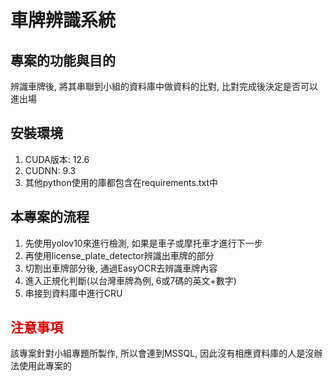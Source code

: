 # 車牌辨識系統

## 專案的功能與目的
辨識車牌後, 將其串聯到小組的資料庫中做資料的比對, 比對完成後決定是否可以進出場

## 安裝環境
1. CUDA版本: 12.6
2. CUDNN: 9.3
3. 其他python使用的庫都包含在requirements.txt中

## 本專案的流程
1. 先使用yolov10來進行檢測, 如果是車子或摩托車才進行下一步
2. 再使用license_plate_detector辨識出車牌的部分
3. 切割出車牌部分後, 通過EasyOCR去辨識車牌內容
4. 進入正規化判斷(以台灣車牌為例, 6或7碼的英文+數字)
5. 串接到資料庫中進行CRU

## <font color=yellow;>注意事項</font>
該專案針對小組專題所製作, 所以會連到MSSQL, 因此沒有相應資料庫的人是沒辦法使用此專案的
